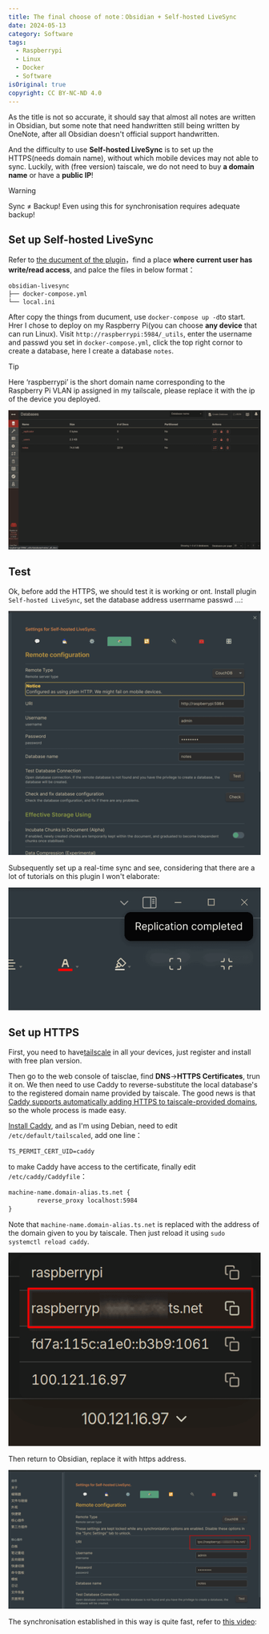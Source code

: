 ```yaml
---
title: The final choose of note：Obsidian + Self-hosted LiveSync
date: 2024-05-13
category: Software
tags:
  - Raspberrypi
  - Linux
  - Docker
  - Software
isOriginal: true
copyright: CC BY-NC-ND 4.0
---
```


As the title is not so accurate, it should say that almost all notes are written in Obsidian, but some note that need handwritten still being written by OneNote, after all Obsidian doesn't official support handwritten.

And the difficulty to use **Self-hosted LiveSync** is to set up the HTTPS(needs domain name), without which mobile devices may not able to sync. Luckily, with (free version) taiscale, we do not need to buy **a domain name** or have a **public IP**!

<!-- more -->

> [!warning]
> Sync ≠ Backup! Even using this for synchronisation requires adequate backup!

## Set up Self-hosted LiveSync
Refer to [the ducument of the plugin](https://github.com/vrtmrz/obsidian-livesync/blob/main/docs/setup_own_server_cn.md)，find a place **where current user has write/read access**, and palce the files in below format：

```
obsidian-livesync
├── docker-compose.yml
└── local.ini
```

After copy the things from ducument, use `docker-compose up -d`to start. Hrer I chose to deploy on my Raspberry Pi(you can choose **any device** that can run Linux). Visit `http://raspberrypi:5984/_utils`, enter the username and passwd you set in `docker-compose.yml`, click the top right cornor to create a database, here I create a database `notes`.

> [!tip]
> Here ‘raspberrypi’ is the short domain name corresponding to the Raspberry Pi VLAN ip assigned in my tailscale, please replace it with the ip of the device you deployed.

![After all is set](../../images/11/database.png)

## Test
Ok, before add the HTTPS, we should test it is working or ont. Install plugin `Self-hosted LiveSync`, set the database address userrname passwd ...:

![I'm using the default account/password](../../images/11/Tset.png)

Subsequently set up a real-time sync and see, considering that there are a lot of tutorials on this plugin I won't elaborate:

![Done!](../../images/11/Done.png)

## Set up HTTPS
First, you need to have[tailscale](https://tailscale.com/download) in all your devices, just register and install with free plan version.

Then go to the web console of taisclae, find **DNS**->**HTTPS Certificates**, trun it on. We then need to use Caddy to reverse-substitute the local database's to the registered domain name provided by taiscale. The good news is that [Caddy supports automatically adding HTTPS to taiscale-provided domains](https://tailscale.com/kb/1190/caddy-certificates), so the whole process is made easy.

[Install Caddy](https://caddyserver.com/docs/install), and as I'm using Debian, need to edit `/etc/default/tailscaled`, add one line：

```txt
TS_PERMIT_CERT_UID=caddy
```

to make Caddy have access to the certificate, finally edit `/etc/caddy/Caddyfile`：

```txt
machine-name.domain-alias.ts.net {
        reverse_proxy localhost:5984
}
```

Note that `machine-name.domain-alias.ts.net` is replaced with the address of the domain given to you by taiscale. Then just reload it using `sudo systemctl reload caddy`.

![The full address of the domain](../../images/11/IP.png)

Then return to Obsidian, replace it with https address.

![So there is no warning now](../../images/11/Https.png)

The synchronisation established in this way is quite fast, refer to [this video](https://blog.menghuan1918.com/AlistStore/Obsidian%E5%90%8C%E6%AD%A5/speedtest.webm):

<VidStack
  src="https://blog.menghuan1918.com/AlistStore/d/opt/alist/data/store/opt/alist/data/store/Obsidian%E5%90%8C%E6%AD%A5/speedtest.webm?sign=IHAOHO-UJexhnsjEkfhIXpLmdWAf8E8O_EV2M_ltswc=:0"
/>